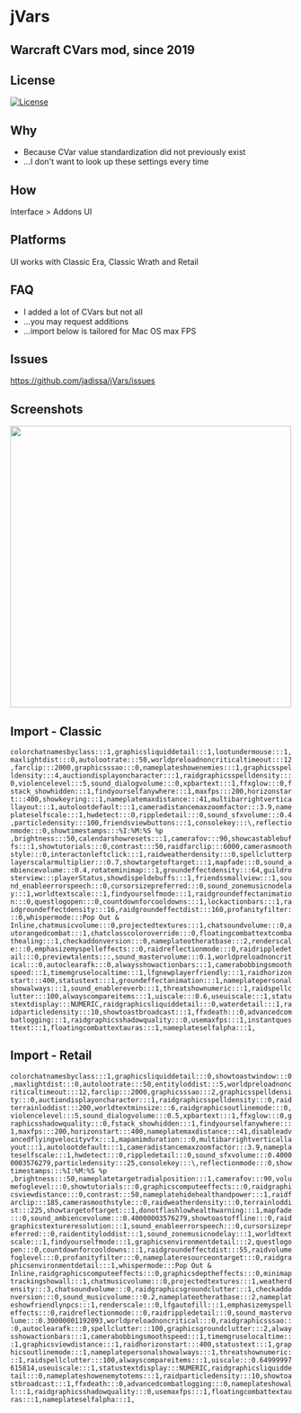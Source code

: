 # jVars
## Warcraft CVars mod, since 2019

## License
[![License](https://img.shields.io/badge/license-GPL-blue)](LICENSE)

## Why
- Because CVar value standardization did not previously exist
- ...I don't want to look up these settings every time 

## How
Interface > Addons UI

## Platforms
UI works with Classic Era, Classic Wrath and Retail

## FAQ
- I added a lot of CVars but not all
- ...you may request additions
- ...import below is tailored for Mac OS max FPS

## Issues
https://github.com/jadissa/jVars/issues

## Screenshots
<p float="left">
  <img src="IMG_3863.jpg" width="500" /> 
</p>

## Import - Classic
`colorchatnamesbyclass:::1,graphicsliquiddetail:::1,lootundermouse:::1,maxlightdist:::0,autolootrate:::50,worldpreloadnoncriticaltimeout:::12,farclip:::2000,graphicsssao:::0,nameplateshowenemies:::1,graphicsspelldensity:::4,auctiondisplayoncharacter:::1,raidgraphicsspelldensity:::0,violencelevel:::5,sound_dialogvolume:::0,xpbartext:::1,ffxglow:::0,fstack_showhidden:::1,findyourselfanywhere:::1,maxfps:::200,horizonstart:::400,showkeyring:::1,nameplatemaxdistance:::41,multibarrightverticallayout:::1,autolootdefault:::1,cameradistancemaxzoomfactor:::3.9,nameplateselfscale:::1,hwdetect:::0,rippledetail:::0,sound_sfxvolume:::0.4,particledensity:::100,friendsviewbuttons:::1,consolekey:::\,reflectionmode:::0,showtimestamps:::%I:%M:%S %p ,brightness:::50,calendarshowresets:::1,camerafov:::90,showcastablebuffs:::1,showtutorials:::0,contrast:::50,raidfarclip:::6000,camerasmoothstyle:::0,interactonleftclick:::1,raidweatherdensity:::0,spellclutterplayerscalarmultiplier:::0.7,showtargetoftarget:::1,mapfade:::0,sound_ambiencevolume:::0.4,rotateminimap:::1,groundeffectdensity:::64,guildrosterview:::playerStatus,showdispeldebuffs:::1,friendssmallview:::1,sound_enableerrorspeech:::0,cursorsizepreferred:::0,sound_zonemusicnodelay:::1,worldtextscale:::1,findyourselfmode:::1,raidgroundeffectanimation:::0,questlogopen:::0,countdownforcooldowns:::1,lockactionbars:::1,raidgroundeffectdensity:::16,raidgroundeffectdist:::160,profanityfilter:::0,whispermode:::Pop Out & Inline,chatmusicvolume:::0,projectedtextures:::1,chatsoundvolume:::0,autorangedcombat:::1,chatclasscoloroverride:::0,floatingcombattextcombathealing:::1,checkaddonversion:::0,nameplateotheratbase:::2,renderscale:::0,emphasizemyspelleffects:::0,raidreflectionmode:::0,raidrippledetail:::0,previewtalents:::,sound_mastervolume:::0.1,worldpreloadnoncritical:::0,autoclearafk:::0,alwaysshowactionbars:::1,camerabobbingsmoothspeed:::1,timemgruselocaltime:::1,lfgnewplayerfriendly:::1,raidhorizonstart:::400,statustext:::1,groundeffectanimation:::1,nameplatepersonalshowalways:::1,sound_enablereverb:::1,threatshownumeric:::1,raidspellclutter:::100,alwayscompareitems:::1,uiscale:::0.6,useuiscale:::1,statustextdisplay:::NUMERIC,raidgraphicsliquiddetail:::0,waterdetail:::1,raidparticledensity:::10,showtoastbroadcast:::1,ffxdeath:::0,advancedcombatlogging:::1,raidgraphicsshadowquality:::0,usemaxfps:::1,instantquesttext:::1,floatingcombattextauras:::1,nameplateselfalpha:::1,`

## Import - Retail
`colorchatnamesbyclass:::1,graphicsliquiddetail:::0,showtoastwindow:::0,maxlightdist:::0,autolootrate:::50,entityloddist:::5,worldpreloadnoncriticaltimeout:::12,farclip:::2000,graphicsssao:::2,graphicsspelldensity:::0,auctiondisplayoncharacter:::1,raidgraphicsspelldensity:::0,raidterrainloddist:::200,worldtextminsize:::6,raidgraphicsoutlinemode:::0,violencelevel:::5,sound_dialogvolume:::0.5,xpbartext:::1,ffxglow:::0,graphicsshadowquality:::0,fstack_showhidden:::1,findyourselfanywhere:::1,maxfps:::200,horizonstart:::400,nameplatemaxdistance:::41,disableadvancedflyingvelocityvfx:::1,mapanimduration:::0,multibarrightverticallayout:::1,autolootdefault:::1,cameradistancemaxzoomfactor:::3.9,nameplateselfscale:::1,hwdetect:::0,rippledetail:::0,sound_sfxvolume:::0.40000003576279,particledensity:::25,consolekey:::\,reflectionmode:::0,showtimestamps:::%I:%M:%S %p ,brightness:::50,nameplatetargetradialposition:::1,camerafov:::90,volumefoglevel:::0,showtutorials:::0,graphicscomputeeffects:::0,raidgraphicsviewdistance:::0,contrast:::50,nameplatehidehealthandpower:::1,raidfarclip:::185,camerasmoothstyle:::0,raidweatherdensity:::0,terrainloddist:::225,showtargetoftarget:::1,donotflashlowhealthwarning:::1,mapfade:::0,sound_ambiencevolume:::0.40000003576279,showtoastoffline:::0,raidgraphicstextureresolution:::1,sound_enableerrorspeech:::0,cursorsizepreferred:::0,raidentityloddist:::1,sound_zonemusicnodelay:::1,worldtextscale:::1,findyourselfmode:::1,graphicsenvironmentdetail:::2,questlogopen:::0,countdownforcooldowns:::1,raidgroundeffectdist:::55,raidvolumefoglevel:::0,profanityfilter:::0,nameplateresourceontarget:::0,raidgraphicsenvironmentdetail:::1,whispermode:::Pop Out & Inline,raidgraphicscomputeeffects:::0,graphicsdeptheffects:::0,minimaptrackingshowall:::1,chatmusicvolume:::0,projectedtextures:::1,weatherdensity:::3,chatsoundvolume:::0,raidgraphicsgroundclutter:::1,checkaddonversion:::0,sound_musicvolume:::0.2,nameplateotheratbase:::2,nameplateshowfriendlynpcs:::1,renderscale:::0,lfgautofill:::1,emphasizemyspelleffects:::0,raidreflectionmode:::0,raidrippledetail:::0,sound_mastervolume:::0.30000001192093,worldpreloadnoncritical:::0,raidgraphicsssao:::0,autoclearafk:::0,spellclutter:::100,graphicsgroundclutter:::2,alwaysshowactionbars:::1,camerabobbingsmoothspeed:::1,timemgruselocaltime:::1,graphicsviewdistance:::1,raidhorizonstart:::400,statustext:::1,graphicsoutlinemode:::1,nameplatepersonalshowalways:::1,threatshownumeric:::1,raidspellclutter:::100,alwayscompareitems:::1,uiscale:::0.64999997615814,useuiscale:::1,statustextdisplay:::NUMERIC,raidgraphicsliquiddetail:::0,nameplateshowenemytotems:::1,raidparticledensity:::10,showtoastbroadcast:::1,ffxdeath:::0,advancedcombatlogging:::0,nameplateshowall:::1,raidgraphicsshadowquality:::0,usemaxfps:::1,floatingcombattextauras:::1,nameplateselfalpha:::1,`